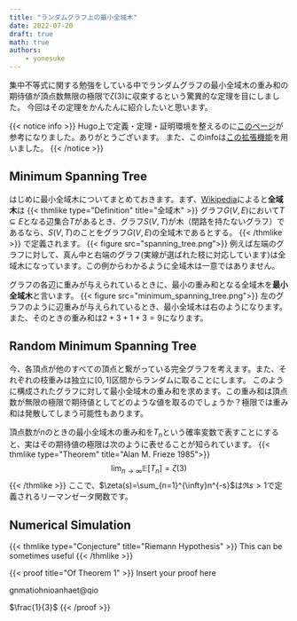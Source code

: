 ```yaml
---
title: "ランダムグラフ上の最小全域木"
date: 2022-07-20
draft: true
math: true
authors:
    - yonesuke
---
```


集中不等式に関する勉強をしている中でランダムグラフの最小全域木の重み和の期待値が頂点数無限の極限で$\zeta(3)$に収束するという驚異的な定理を目にしました。
今回はその定理をかんたんに紹介したいと思います。

{{< notice info >}}
Hugo上で定義・定理・証明環境を整えるのに[このページ](https://qnlw.info/project/custom-website/)が参考になりました。ありがとうございます。
また、このinfoは[この拡張機能](https://github.com/martignoni/hugo-notice)を用いました。
{{< /notice >}}

## Minimum Spanning Tree
はじめに最小全域木についてまとめておきます。まず、[Wikipedia](https://ja.wikipedia.org/wiki/%E5%85%A8%E5%9F%9F%E6%9C%A8)によると**全域木**は
{{< thmlike type="Definition" title="全域木" >}}
グラフ$G(V,E)$において$T\subseteq E$となる辺集合$T$があるとき、グラフ$S(V,T)$が木（閉路を持たないグラフ）であるなら、$S(V,T)$のことをグラフ$G(V,E)$の全域木であるとする。
{{< /thmlike >}}
で定義されます。
{{< figure src="spanning_tree.png">}}
例えば左端のグラフに対して、真ん中と右端のグラフ(実線が選ばれた枝に対応しています)は全域木になっています。この例からわかるように全域木は一意ではありません。

グラフの各辺に重みが与えられているときに、最小の重み和となる全域木を**最小全域木**と言います。
{{< figure src="minimum_spanning_tree.png">}}
左のグラフのように辺重みが与えられているとき、最小全域木は右のようになります。また、そのときの重み和は$2+3+1+3=9$になります。

## Random Minimum Spanning Tree
今、各頂点が他のすべての頂点と繋がっている完全グラフを考えます。また、それぞれの枝重みは独立に$[0,1]$区間からランダムに取ることにします。
このように構成されたグラフに対して最小全域木の重み和を求めます。この重み和は頂点数が無限の極限で期待値としてどのような値を取るのでしょうか？極限では重み和は発散してしまう可能性もあります。

頂点数が$n$のときの最小全域木の重み和を$T_{n}$という確率変数で表すことにすると、実はその期待値の極限は次のように表せることが知られています。
{{< thmlike type="Theorem" title="Alan M. Frieze 1985">}}
$$
\lim_{n\to\infty}\mathbb{E}[T_{n}]=\zeta(3)
$$
{{< /thmlike >}}
ここで、$\zeta(s)=\sum_{n=1}^{\infty}n^{-s}$は$\Re s>1$で定義されるリーマンゼータ関数です。

## Numerical Simulation

{{< thmlike type="Conjecture" title="Riemann Hypothesis" >}}
This can be sometimes useful
{{< /thmlike >}}

{{< proof title="Of Theorem 1" >}}
Insert your proof here

gnmatiohnioanhaet@qio

$\frac{1}{3}$
{{< /proof >}}